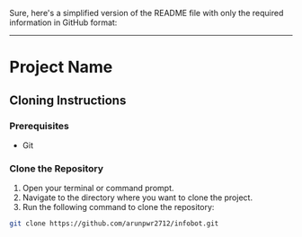 Sure, here's a simplified version of the README file with only the required information in GitHub format:

---

# Project Name

## Cloning Instructions

### Prerequisites

- Git

### Clone the Repository

1. Open your terminal or command prompt.
2. Navigate to the directory where you want to clone the project.
3. Run the following command to clone the repository:

```bash
git clone https://github.com/arunpwr2712/infobot.git
```
